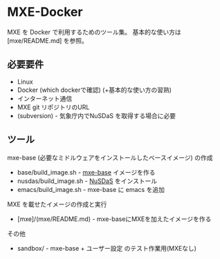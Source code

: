 MXE-Docker
========

MXE を Docker で利用するためのツール集。
基本的な使い方は [mxe/README.md] を参照。


必要要件
--------

  * Linux
  * Docker (which dockerで確認) (+基本的な使い方の習熟)
  * インターネット通信
  * MXE git リポジトリのURL
  * (subversion) - 気象庁内でNuSDaS を取得する場合に必要


ツール
--------

mxe-base (必要なミドルウェアをインストールしたベースイメージ) の作成

  * base/build_image.sh   - [mxe-base](base/README.md) イメージを作る
  * nusdas/build_image.sh - [NuSDaS](nusdas/README.md) をインストール
  * emacs/build_image.sh  - mxe-base に emacs を追加

MXE を載せたイメージの作成と実行

  * [mxe]/(mxe/README.md) - mxe-baseにMXEを加えたイメージを作る

その他

  * sandbox/              - mxe-base + ユーザー設定 のテスト作業用(MXEなし)
